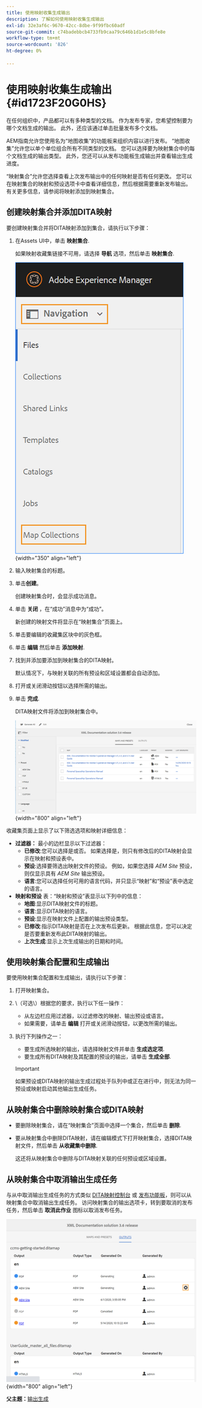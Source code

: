 ```yaml
---
title: 使用映射收集生成输出
description: 了解如何使用映射收集生成输出
exl-id: 32e3af6c-9670-42cc-8dbe-9f99fbc60adf
source-git-commit: c74badebbcb4733fb9caa79c646b1d1e5c8bfe8e
workflow-type: tm+mt
source-wordcount: '826'
ht-degree: 0%

---
```


# 使用映射收集生成输出 {#id1723F20G0HS}

在任何组织中，产品都可以有多种类型的文档。 作为发布专家，您希望控制要为哪个文档生成的输出。 此外，还应该通过单击批量发布多个文档。

AEM指南允许您使用名为“地图收集”的功能板来组织内容以进行发布。 “地图收集”允许您以单个单位组合所有不同类型的文档。 您可以选择要为映射集合中的每个文档生成的输出类型。 此外，您还可以从发布功能板生成输出并查看输出生成进度。

“映射集合”允许您选择查看上次发布输出中的任何映射是否有任何更改。 您可以在映射集合的映射和预设选项卡中查看详细信息，然后根据需要重新发布输出。 有关更多信息，请参阅将映射添加到映射集合。

## 创建映射集合并添加DITA映射

要创建映射集合并将DITA映射添加到集合，请执行以下步骤：

1. 在Assets UI中，单击 **映射集合**.

   如果映射收藏集链接不可用，请选择 **导航** 选项，然后单击 **映射集合**.

   ![](images/access-map-collection-left-rail.png){width="350" align="left"}

1. 输入映射集合的标题。
1. 单击&#x200B;**创建**。

   创建映射集合时，会显示成功消息。

1. 单击 **关闭** ，在“成功”消息中为“成功”。

   新创建的映射文件将显示在“映射集合”页面上。

1. 单击要编辑的收藏集区块中的灰色框。
1. 单击 **编辑** 然后单击 **添加映射**.
1. 找到并添加要添加到映射集合的DITA映射。

   默认情况下，与映射关联的所有预设和区域设置都会自动添加。

1. 打开或关闭滑动按钮以选择所需的输出。
1. 单击 **完成**.

   DITA映射文件将添加到映射集合中。

   ![](images/maps_presets_62_63.png){width="800" align="left"}

收藏集页面上显示了以下筛选选项和映射详细信息：

- **过滤器：** 最小的边栏显示以下过滤器：
   - **已修改**:您可以选择是或否。 如果选择是，则只有修改后的DITA映射会显示在映射和预设表中。
   - **预设**:选择要筛选出映射文件的预设。 例如，如果您选择 *AEM Site* 预设，则仅显示具有 *AEM Site* 输出预设。
   - **语言**:您可以选择任何可用的语言代码，并只显示“映射”和“预设”表中选定的语言。
- **映射和预设** 表：“映射和预设”表显示以下列中的信息：
   - **地图**:显示DITA映射文件的标题。
   - **语言**:显示DITA映射的语言。
   - **预设**:显示在映射文件上配置的输出预设类型。
   - **已修改**:指示DITA映射是否在上次发布后更新。 根据此信息，您可以决定是否要重新发布此DITA映射的输出。
   - **上次生成**:显示上次生成输出的日期和时间。

## 使用映射集合配置和生成输出

要使用映射集合配置和生成输出，请执行以下步骤：

1. 打开映射集合。
1. \（可选\）根据您的要求，执行以下任一操作：
   - 从左边栏应用过滤器，以过滤修改的映射、输出预设或语言。
   - 如果需要，请单击 **编辑** 打开或关闭滑动按钮，以更改所需的输出。
1. 执行下列操作之一：

   - 要生成所选映射的输出，请选择映射文件并单击 **生成选定项**.
   - 要生成所有DITA映射及其配置的预设的输出，请单击 **生成全部**.

   >[!IMPORTANT]
   >
   > 如果预设或DITA映射的输出生成过程处于队列中或正在进行中，则无法为同一预设或映射启动其他输出生成任务。


## 从映射集合中删除映射集合或DITA映射

- 要删除映射集合，请在“映射集合”页面中选择一个集合，然后单击 **删除**.
- 要从映射集合中删除DITA映射，请在编辑模式下打开映射集合，选择DITA映射文件，然后单击 **从收藏集中删除**.

   这还将从映射集合中删除与DITA映射关联的任何预设或区域设置。


## 从映射集合中取消输出生成任务

与从中取消输出生成任务的方式类似 [DITA映射控制台](generate-output-for-a-dita-map.md#id2061H100T5Z) 或 [发布功能板](generate-output-publish-dashboard.md#)，则可以从映射集合中取消输出生成任务。 访问映射集合的输出选项卡，转到要取消的发布任务，然后单击 **取消此作业** 图标以取消发布任务。

![](images/cancel-publish-task-map-collection.png){width="800" align="left"}

**父主题：**[&#x200B;输出生成](generate-output.md)
